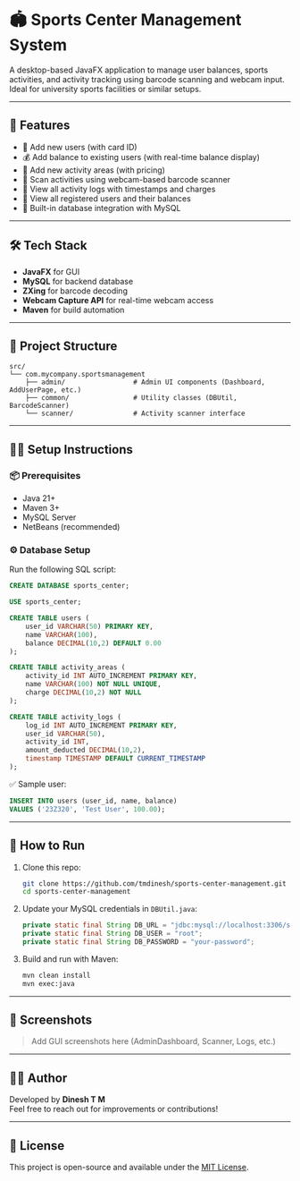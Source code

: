 # 🏟️ Sports Center Management System

A desktop-based JavaFX application to manage user balances, sports activities, and activity tracking using barcode scanning and webcam input. Ideal for university sports facilities or similar setups.

---

## 🚀 Features

- 👤 Add new users (with card ID)
- 💰 Add balance to existing users (with real-time balance display)
- 🏸 Add new activity areas (with pricing)
- 📲 Scan activities using webcam-based barcode scanner
- 📜 View all activity logs with timestamps and charges
- 🧾 View all registered users and their balances
- 🔐 Built-in database integration with MySQL

---

## 🛠️ Tech Stack

- **JavaFX** for GUI
- **MySQL** for backend database
- **ZXing** for barcode decoding
- **Webcam Capture API** for real-time webcam access
- **Maven** for build automation

---

## 📁 Project Structure

```
src/
└── com.mycompany.sportsmanagement
    ├── admin/                 # Admin UI components (Dashboard, AddUserPage, etc.)
    ├── common/                # Utility classes (DBUtil, BarcodeScanner)
    └── scanner/               # Activity scanner interface
```

---

## 🧑‍💻 Setup Instructions

### 📦 Prerequisites

- Java 21+
- Maven 3+
- MySQL Server
- NetBeans (recommended)

### ⚙️ Database Setup

Run the following SQL script:

```sql
CREATE DATABASE sports_center;

USE sports_center;

CREATE TABLE users (
    user_id VARCHAR(50) PRIMARY KEY,
    name VARCHAR(100),
    balance DECIMAL(10,2) DEFAULT 0.00
);

CREATE TABLE activity_areas (
    activity_id INT AUTO_INCREMENT PRIMARY KEY,
    name VARCHAR(100) NOT NULL UNIQUE,
    charge DECIMAL(10,2) NOT NULL
);

CREATE TABLE activity_logs (
    log_id INT AUTO_INCREMENT PRIMARY KEY,
    user_id VARCHAR(50),
    activity_id INT,
    amount_deducted DECIMAL(10,2),
    timestamp TIMESTAMP DEFAULT CURRENT_TIMESTAMP
);
```

✅ Sample user:
```sql
INSERT INTO users (user_id, name, balance)
VALUES ('23Z320', 'Test User', 100.00);
```

---

## 🧾 How to Run

1. Clone this repo:
   ```bash
   git clone https://github.com/tmdinesh/sports-center-management.git
   cd sports-center-management
   ```

2. Update your MySQL credentials in `DBUtil.java`:
   ```java
   private static final String DB_URL = "jdbc:mysql://localhost:3306/sports_center";
   private static final String DB_USER = "root";
   private static final String DB_PASSWORD = "your-password";
   ```

3. Build and run with Maven:
   ```bash
   mvn clean install
   mvn exec:java
   ```

---

## 📸 Screenshots

> Add GUI screenshots here (AdminDashboard, Scanner, Logs, etc.)

---

## 🙋‍♂️ Author

Developed by **Dinesh T M**  
Feel free to reach out for improvements or contributions!

---

## 📄 License

This project is open-source and available under the [MIT License](LICENSE).
